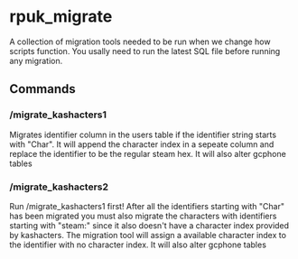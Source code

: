 # rpuk_migrate

A collection of migration tools needed to be run when we change how scripts function. You usally need to run the latest SQL file before running any migration.

## Commands

### /migrate_kashacters1

Migrates identifier column in the users table if the identifier string starts with "Char". It will append the character index in a sepeate column and replace the identifier to be the regular steam hex. It will also alter gcphone tables

### /migrate_kashacters2

Run /migrate_kashacters1 first! After all the identifiers starting with "Char" has been migrated you must also migrate the characters with identifiers starting with "steam:" since it also doesn't have a character index provided by kashacters. The migration tool will assign a available character index to the identifier with no character index. It will also alter gcphone tables
